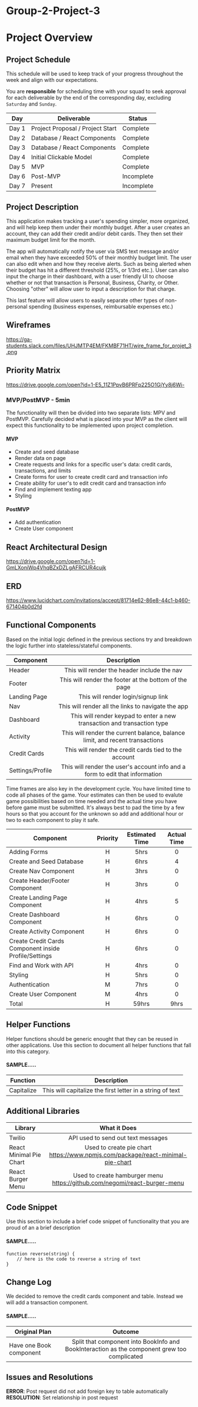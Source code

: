 # Group-2-Project-3

# Project Overview

## Project Schedule

This schedule will be used to keep track of your progress throughout the week and align with our expectations.  

You are **responsible** for scheduling time with your squad to seek approval for each deliverable by the end of the corresponding day, excluding `Saturday` and `Sunday`.

|  Day | Deliverable | Status
|---|---| ---|
|Day 1| Project Proposal / Project Start | Complete
|Day 2| Database / React Components | Complete
|Day 3| Database / React Components | Complete
|Day 4| Initial Clickable Model | Complete
|Day 5| MVP  | Complete
|Day 6| Post-MVP | Incomplete
|Day 7| Present | Incomplete


## Project Description

This application makes tracking a user's spending simpler, more organized, and will help keep them under their monthly budget. After a user creates an account, they can add their credit and/or debit cards. They then set their maximum budget limit for the month.

The app will automatically notify the user via SMS text message and/or email when they have exceeded 50% of their monthly budget limit. The user can also edit when and how they receive alerts. Such as being alerted when their budget has hit a different threshold (25%, or 1/3rd etc.). User can also input the charge in their dashboard, with a user friendly UI to choose whether or not that transaction is Personal, Business, Charity, or Other.  Choosing "other" will allow user to input a description for that charge.

This last feature will allow users to easily separate other types of non-personal spending (business expenses, reimbursable expenses etc.)

## Wireframes

https://ga-students.slack.com/files/UHJMTP4EM/FKMBF71HT/wire_frame_for_projet_3.png

## Priority Matrix

https://drive.google.com/open?id=1-E5_11Z1PpvB6PRFp225O1GjYy8j6Wi- 

### MVP/PostMVP - 5min

The functionality will then be divided into two separate lists: MPV and PostMVP.  Carefully decided what is placed into your MVP as the client will expect this functionality to be implemented upon project completion.  

#### MVP 

- Create and seed database
- Render data on page
- Create requests and links for a specific user's data: credit cards, transactions, and limits
- Create forms for user to create credit card and transaction info
- Create ability for user's to edit credit card and transaction info
- Find and implement texting app
- Styling

#### PostMVP 

- Add authentication
- Create User component

## React Architectural Design

https://drive.google.com/open?id=1-GmLXoniWp4VhqBZxDZLgAFRCUR4cujk

## ERD

https://www.lucidchart.com/invitations/accept/81714e62-86e8-44c1-b460-671404b0d2fd

## Functional Components

Based on the initial logic defined in the previous sections try and breakdown the logic further into stateless/stateful components. 

| Component | Description | 
| --- | :---: |  
| Header | This will render the header include the nav | 
| Footer | This will render the footer at the bottom of the page |
| Landing Page | This will render login/signup link | 
| Nav | This will render all the links to navigate the app | 
| Dashboard | This will render keypad to enter a new transaction and transaction type | 
| Activity | This will render the current balance, balance limit, and recent transactions | 
| Credit Cards | This will render the credit cards tied to the account | 
| Settings/Profile | This will render the user's account info and a form to edit that information | 

Time frames are also key in the development cycle.  You have limited time to code all phases of the game.  Your estimates can then be used to evalute game possibilities based on time needed and the actual time you have before game must be submitted. It's always best to pad the time by a few hours so that you account for the unknown so add and additional hour or two to each component to play it safe.

| Component | Priority | Estimated Time | Actual Time |
| --- | :---: |  :---: | :---: |
| Adding Forms | H | 5hrs| 0 |
| Create and Seed Database | H | 6hrs| 4 |
| Create Nav Component | H | 3hrs| 0 |
| Create Header/Footer Component | H | 3hrs| 0 |
| Create Landing Page Component | H | 4hrs| 5 |
| Create Dashboard Component | H | 6hrs| 0 |
| Create Activity Component | H | 6hrs| 0 |
| Create Credit Cards Component inside Profile/Settings | H | 6hrs| 0 |
| Find and Work with API | H | 4hrs| 0 |
| Styling | H | 5hrs| 0 |
| Authentication | M | 7hrs| 0 |
| Create User Component | M | 4hrs| 0 |
| Total | H | 59hrs| 9hrs | 

## Helper Functions
Helper functions should be generic enought that they can be reused in other applications. Use this section to document all helper functions that fall into this category.

#### SAMPLE.....
| Function | Description | 
| --- | :---: |  
| Capitalize | This will capitalize the first letter in a string of text | 

## Additional Libraries

| Library | What it Does | 
| --- | :---: |  
| Twilio | API used to send out text messages | 
| React Minimal Pie Chart | Used to create pie chart https://www.npmjs.com/package/react-minimal-pie-chart |
| React Burger Menu | Used to create hamburger menu https://github.com/negomi/react-burger-menu | 

## Code Snippet

Use this section to include a brief code snippet of functionality that you are proud of an a brief description  

#### SAMPLE.....
```
function reverse(string) {
	// here is the code to reverse a string of text
}
```

## Change Log
We decided to remove the credit cards component and table. Instead we will add a transaction component.

#### SAMPLE.....
| Original Plan | Outcome | 
| --- | :---: |  
| Have one Book component | Split that component into BookInfo and BookInteraction as the component grew too complicated | 

## Issues and Resolutions

**ERROR**: Post request did not add foreign key to table automatically                       
**RESOLUTION**: Set relationship in post request
